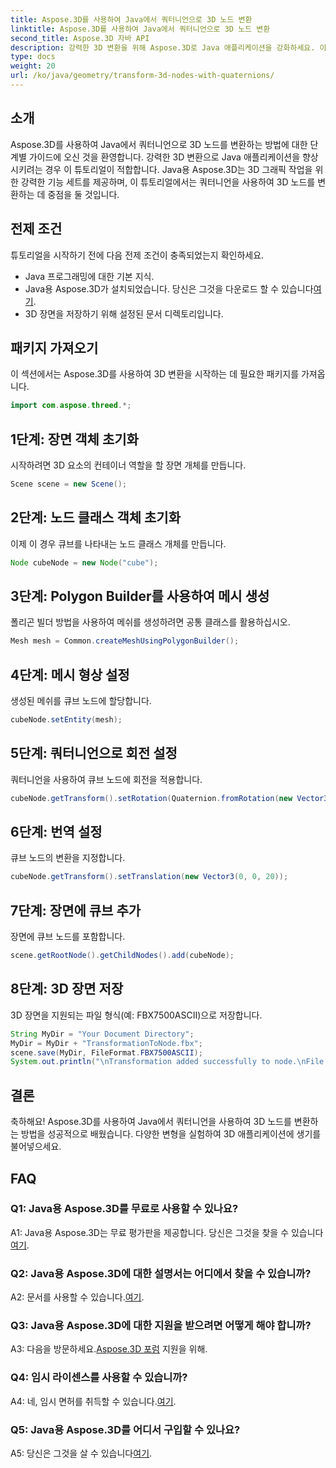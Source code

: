 ```yaml
---
title: Aspose.3D를 사용하여 Java에서 쿼터니언으로 3D 노드 변환
linktitle: Aspose.3D를 사용하여 Java에서 쿼터니언으로 3D 노드 변환
second_title: Aspose.3D 자바 API
description: 강력한 3D 변환을 위해 Aspose.3D로 Java 애플리케이션을 강화하세요. 이 단계별 가이드에서 쿼터니언을 사용하여 노드를 변환하는 방법을 알아보세요.
type: docs
weight: 20
url: /ko/java/geometry/transform-3d-nodes-with-quaternions/
---
```

## 소개

Aspose.3D를 사용하여 Java에서 쿼터니언으로 3D 노드를 변환하는 방법에 대한 단계별 가이드에 오신 것을 환영합니다. 강력한 3D 변환으로 Java 애플리케이션을 향상시키려는 경우 이 튜토리얼이 적합합니다. Java용 Aspose.3D는 3D 그래픽 작업을 위한 강력한 기능 세트를 제공하며, 이 튜토리얼에서는 쿼터니언을 사용하여 3D 노드를 변환하는 데 중점을 둘 것입니다.

## 전제 조건

튜토리얼을 시작하기 전에 다음 전제 조건이 충족되었는지 확인하세요.

- Java 프로그래밍에 대한 기본 지식.
-  Java용 Aspose.3D가 설치되었습니다. 당신은 그것을 다운로드 할 수 있습니다[여기](https://releases.aspose.com/3d/java/).
- 3D 장면을 저장하기 위해 설정된 문서 디렉토리입니다.

## 패키지 가져오기

이 섹션에서는 Aspose.3D를 사용하여 3D 변환을 시작하는 데 필요한 패키지를 가져옵니다.

```java
import com.aspose.threed.*;
```

## 1단계: 장면 객체 초기화

시작하려면 3D 요소의 컨테이너 역할을 할 장면 개체를 만듭니다.

```java
Scene scene = new Scene();
```

## 2단계: 노드 클래스 객체 초기화

이제 이 경우 큐브를 나타내는 노드 클래스 개체를 만듭니다.

```java
Node cubeNode = new Node("cube");
```

## 3단계: Polygon Builder를 사용하여 메시 생성

폴리곤 빌더 방법을 사용하여 메쉬를 생성하려면 공통 클래스를 활용하십시오.

```java
Mesh mesh = Common.createMeshUsingPolygonBuilder();
```

## 4단계: 메시 형상 설정

생성된 메쉬를 큐브 노드에 할당합니다.

```java
cubeNode.setEntity(mesh);
```

## 5단계: 쿼터니언으로 회전 설정

쿼터니언을 사용하여 큐브 노드에 회전을 적용합니다.

```java
cubeNode.getTransform().setRotation(Quaternion.fromRotation(new Vector3(0, 1, 0), new Vector3(0.3, 0.5, 0.1)));
```

## 6단계: 번역 설정

큐브 노드의 변환을 지정합니다.

```java
cubeNode.getTransform().setTranslation(new Vector3(0, 0, 20));
```

## 7단계: 장면에 큐브 추가

장면에 큐브 노드를 포함합니다.

```java
scene.getRootNode().getChildNodes().add(cubeNode);
```

## 8단계: 3D 장면 저장

3D 장면을 지원되는 파일 형식(예: FBX7500ASCII)으로 저장합니다.

```java
String MyDir = "Your Document Directory";
MyDir = MyDir + "TransformationToNode.fbx";
scene.save(MyDir, FileFormat.FBX7500ASCII);
System.out.println("\nTransformation added successfully to node.\nFile saved at " + MyDir);
```

## 결론

축하해요! Aspose.3D를 사용하여 Java에서 쿼터니언을 사용하여 3D 노드를 변환하는 방법을 성공적으로 배웠습니다. 다양한 변형을 실험하여 3D 애플리케이션에 생기를 불어넣으세요.

## FAQ

### Q1: Java용 Aspose.3D를 무료로 사용할 수 있나요?

A1: Java용 Aspose.3D는 무료 평가판을 제공합니다. 당신은 그것을 찾을 수 있습니다[여기](https://releases.aspose.com/).

### Q2: Java용 Aspose.3D에 대한 설명서는 어디에서 찾을 수 있습니까?

 A2: 문서를 사용할 수 있습니다.[여기](https://reference.aspose.com/3d/java/).

### Q3: Java용 Aspose.3D에 대한 지원을 받으려면 어떻게 해야 합니까?

 A3: 다음을 방문하세요.[Aspose.3D 포럼](https://forum.aspose.com/c/3d/18) 지원을 위해.

### Q4: 임시 라이센스를 사용할 수 있습니까?

 A4: 네, 임시 면허를 취득할 수 있습니다.[여기](https://purchase.aspose.com/temporary-license/).

### Q5: Java용 Aspose.3D를 어디서 구입할 수 있나요?

 A5: 당신은 그것을 살 수 있습니다[여기](https://purchase.aspose.com/buy).
